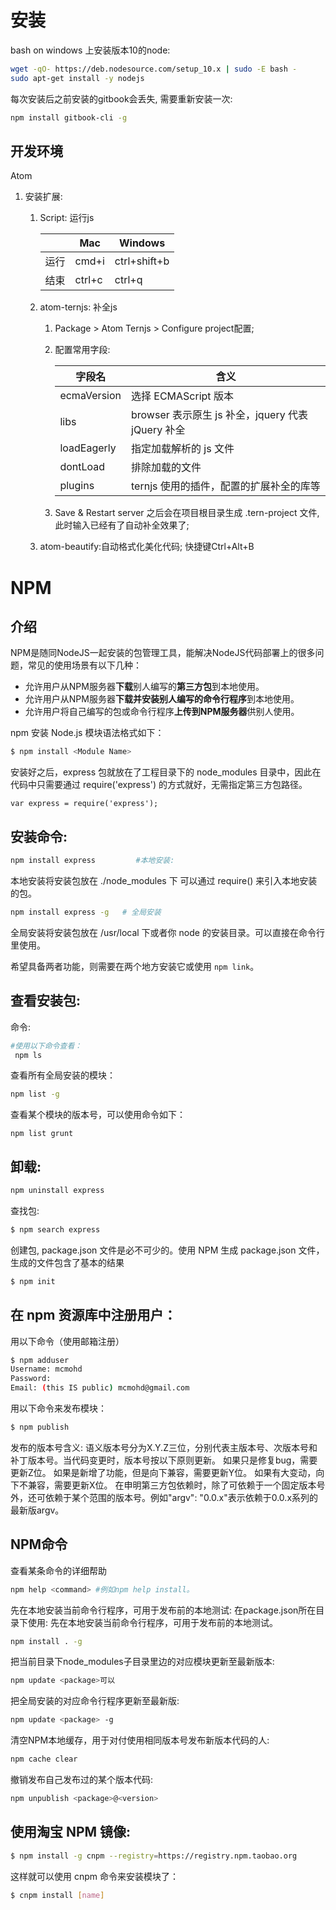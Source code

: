 # 安装

bash on windows 上安装版本10的node:

```bash
wget -qO- https://deb.nodesource.com/setup_10.x | sudo -E bash -
sudo apt-get install -y nodejs
```

每次安装后之前安装的gitbook会丢失, 需要重新安装一次:

```bash
npm install gitbook-cli -g
```

## 开发环境

Atom

1. 安装扩展:

   1. Script: 运行js

      |      | Mac    | Windows      |
      | ---- | ------ | ------------ |
      | 运行 | cmd+i  | ctrl+shift+b |
      | 结束 | ctrl+c | ctrl+q       |

   2. atom-ternjs: 补全js

      1. Package > Atom Ternjs > Configure project配置;

      2. 配置常用字段:

         | 字段名      | 含义                                              |
         | ----------- | ------------------------------------------------- |
         | ecmaVersion | 选择 ECMAScript 版本                              |
         | libs        | browser 表示原生 js 补全，jquery 代表 jQuery 补全 |
         | loadEagerly | 指定加载解析的 js 文件                            |
         | dontLoad    | 排除加载的文件                                    |
         | plugins     | ternjs 使用的插件，配置的扩展补全的库等           |

      3. Save & Restart server 之后会在项目根目录生成 .tern-project 文件,此时输入已经有了自动补全效果了;

   3. atom-beautify:自动格式化美化代码; 快捷键Ctrl+Alt+B




# NPM

## 介绍

NPM是随同NodeJS一起安装的包管理工具，能解决NodeJS代码部署上的很多问题，常见的使用场景有以下几种：

* 允许用户从NPM服务器**下载**别人编写的**第三方包**到本地使用。
* 允许用户从NPM服务器**下载并安装别人编写的命令行程序**到本地使用。
* 允许用户将自己编写的包或命令行程序**上传到NPM服务器**供别人使用。

npm 安装 Node.js 模块语法格式如下： 

```BASH
$ npm install <Module Name>
```

安装好之后，express 包就放在了工程目录下的 node_modules 目录中，因此在代码中只需要通过 require('express') 的方式就好，无需指定第三方包路径。 

```JS
var express = require('express');
```

## 安装命令:

```bash
npm install express         #本地安装:
```

本地安装将安装包放在 ./node_modules 下
可以通过 require() 来引入本地安装的包。



```bash
npm install express -g   # 全局安装
```

全局安装将安装包放在 /usr/local 下或者你 node 的安装目录。可以直接在命令行里使用。

希望具备两者功能，则需要在两个地方安装它或使用 `npm link`。

## 查看安装包:

命令:

```bash
#使用以下命令查看：
 npm ls
```

查看所有全局安装的模块：

```bash
npm list -g
```

查看某个模块的版本号，可以使用命令如下：

```
npm list grunt
```



## 卸载:

```bash
npm uninstall express
```

查找包:

```bash
$ npm search express
```
创建包, package.json 文件是必不可少的。使用 NPM 生成 package.json 文件，生成的文件包含了基本的结果
```bash
$ npm init
```

## 在 npm 资源库中注册用户：
用以下命令（使用邮箱注册）
```bash
$ npm adduser
Username: mcmohd
Password:
Email: (this IS public) mcmohd@gmail.com
```
用以下命令来发布模块：
```bash
$ npm publish
```

发布的版本号含义:
语义版本号分为X.Y.Z三位，分别代表主版本号、次版本号和补丁版本号。当代码变更时，版本号按以下原则更新。
如果只是修复bug，需要更新Z位。
如果是新增了功能，但是向下兼容，需要更新Y位。
如果有大变动，向下不兼容，需要更新X位。
在申明第三方包依赖时，除了可依赖于一个固定版本号外，还可依赖于某个范围的版本号。例如"argv": "0.0.x"表示依赖于0.0.x系列的最新版argv。

## NPM命令

查看某条命令的详细帮助
```bash
npm help <command> #例如npm help install。
```
先在本地安装当前命令行程序，可用于发布前的本地测试:
在package.json所在目录下使用:
先在本地安装当前命令行程序，可用于发布前的本地测试。
```bash
npm install . -g
```
把当前目录下node_modules子目录里边的对应模块更新至最新版本:
```bash
npm update <package>可以
```
把全局安装的对应命令行程序更新至最新版:
```bash
npm update <package> -g
```
清空NPM本地缓存，用于对付使用相同版本号发布新版本代码的人:
```bash
npm cache clear
```
撤销发布自己发布过的某个版本代码:
```bash
npm unpublish <package>@<version>
```
## 使用淘宝 NPM 镜像:
```bash
$ npm install -g cnpm --registry=https://registry.npm.taobao.org
```
这样就可以使用 cnpm 命令来安装模块了：
```bash
$ cnpm install [name]
```

